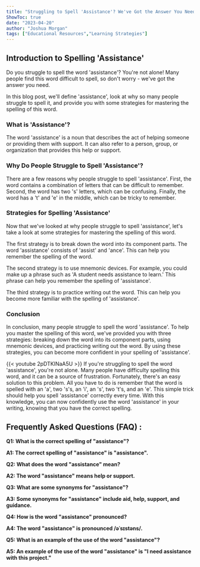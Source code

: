 ```yaml
---
title: "Struggling to Spell 'Assistance'? We've Got the Answer You Need!"
ShowToc: true 
date: "2023-04-20"
author: "Joshua Morgan" 
tags: ["Educational Resources","Learning Strategies"]
---
```

## Introduction to Spelling 'Assistance'

Do you struggle to spell the word 'assistance'? You're not alone! Many people find this word difficult to spell, so don't worry - we've got the answer you need. 

In this blog post, we'll define 'assistance', look at why so many people struggle to spell it, and provide you with some strategies for mastering the spelling of this word.

### What is 'Assistance'?

The word 'assistance' is a noun that describes the act of helping someone or providing them with support. It can also refer to a person, group, or organization that provides this help or support.

### Why Do People Struggle to Spell 'Assistance'?

There are a few reasons why people struggle to spell 'assistance'. First, the word contains a combination of letters that can be difficult to remember. Second, the word has two 's' letters, which can be confusing. Finally, the word has a 't' and 'e' in the middle, which can be tricky to remember.

### Strategies for Spelling 'Assistance'

Now that we've looked at why people struggle to spell 'assistance', let's take a look at some strategies for mastering the spelling of this word. 

The first strategy is to break down the word into its component parts. The word 'assistance' consists of 'assist' and 'ance'. This can help you remember the spelling of the word.

The second strategy is to use mnemonic devices. For example, you could make up a phrase such as 'A student needs assistance to learn.' This phrase can help you remember the spelling of 'assistance'.

The third strategy is to practice writing out the word. This can help you become more familiar with the spelling of 'assistance'.

### Conclusion

In conclusion, many people struggle to spell the word 'assistance'. To help you master the spelling of this word, we've provided you with three strategies: breaking down the word into its component parts, using mnemonic devices, and practicing writing out the word. By using these strategies, you can become more confident in your spelling of 'assistance'.

{{< youtube 2pDTKINaA5U >}} 
If you're struggling to spell the word 'assistance', you're not alone. Many people have difficulty spelling this word, and it can be a source of frustration. Fortunately, there's an easy solution to this problem. All you have to do is remember that the word is spelled with an 'a', two 's's, an 'i', an 's', two 't's, and an 'e'. This simple trick should help you spell 'assistance' correctly every time. With this knowledge, you can now confidently use the word 'assistance' in your writing, knowing that you have the correct spelling.

## Frequently Asked Questions (FAQ) :
**Q1: What is the correct spelling of "assistance"?**

**A1: The correct spelling of "assistance" is "assistance".**

**Q2: What does the word "assistance" mean?**

**A2: The word "assistance" means help or support.**

**Q3: What are some synonyms for "assistance"?**

**A3: Some synonyms for "assistance" include aid, help, support, and guidance.**

**Q4: How is the word "assistance" pronounced?**

**A4: The word "assistance" is pronounced /əˈsɪstəns/.**

**Q5: What is an example of the use of the word "assistance"?**

**A5: An example of the use of the word "assistance" is "I need assistance with this project."**





